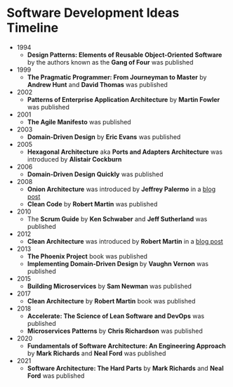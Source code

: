 # Software Development Ideas Timeline
- 1994
  - **Design Patterns: Elements of Reusable Object-Oriented Software** by the authors known as the **Gang of Four** was published
- 1999
  - **The Pragmatic Programmer: From Journeyman to Master** by **Andrew Hunt** and **David Thomas** was published
- 2002
  - **Patterns of Enterprise Application Architecture** by **Martin Fowler** was published
- 2001
  - **The Agile Manifesto** was published
- 2003
  - **Domain-Driven Design** by **Eric Evans** was published
- 2005
  - **Hexagonal Architecture** aka **Ports and Adapters Architecture** was introduced by **Alistair Cockburn**
- 2006
  - **Domain-Driven Design Quickly** was published
- 2008
  - **Onion Architecture** was introduced by **Jeffrey Palermo** in a [blog post](https://jeffreypalermo.com/2008/07/the-onion-architecture-part-1/)
  - **Clean Code** by **Robert Martin** was published
- 2010 
  - The **Scrum Guide** by **Ken Schwaber** and **Jeff Sutherland** was published
- 2012
  - **Clean Architecture** was introduced by **Robert Martin** in a [blog post](https://blog.cleancoder.com/uncle-bob/2012/08/13/the-clean-architecture.html)
- 2013
  - **The Phoenix Project** book was published
  - **Implementing Domain-Driven Design** by **Vaughn Vernon** was published
- 2015
  - **Building Microservices** by **Sam Newman** was published
- 2017
  - **Clean Architecture** by **Robert Martin** book was published
- 2018
  - **Accelerate: The Science of Lean Software and DevOps** was published
  - **Microservices Patterns** by **Chris Richardson** was published
- 2020
  - **Fundamentals of Software Architecture: An Engineering Approach** by **Mark Richards** and **Neal Ford** was published
- 2021 
  - **Software Architecture: The Hard Parts** by **Mark Richards** and **Neal Ford** was published
